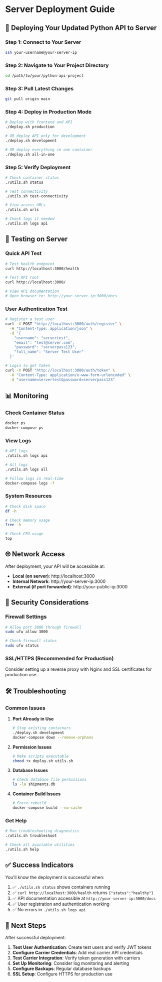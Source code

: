 # Server Deployment Guide

## 🚀 Deploying Your Updated Python API to Server

### Step 1: Connect to Your Server
```bash
ssh your-username@your-server-ip
```

### Step 2: Navigate to Your Project Directory
```bash
cd /path/to/your/python-api-project
```

### Step 3: Pull Latest Changes
```bash
git pull origin main
```

### Step 4: Deploy in Production Mode
```bash
# Deploy with frontend and API
./deploy.sh production

# OR deploy API only for development
./deploy.sh development

# OR deploy everything in one container
./deploy.sh all-in-one
```

### Step 5: Verify Deployment
```bash
# Check container status
./utils.sh status

# Test connectivity
./utils.sh test-connectivity

# View access URLs
./utils.sh urls

# Check logs if needed
./utils.sh logs api
```

## 🔧 Testing on Server

### Quick API Test
```bash
# Test health endpoint
curl http://localhost:3000/health

# Test API root
curl http://localhost:3000/

# View API documentation
# Open browser to: http://your-server-ip:3000/docs
```

### User Authentication Test
```bash
# Register a test user
curl -X POST "http://localhost:3000/auth/register" \
  -H "Content-Type: application/json" \
  -d '{
    "username": "servertest",
    "email": "test@server.com", 
    "password": "serverpass123",
    "full_name": "Server Test User"
  }'

# Login to get token
curl -X POST "http://localhost:3000/auth/token" \
  -H "Content-Type: application/x-www-form-urlencoded" \
  -d "username=servertest&password=serverpass123"
```

## 📊 Monitoring

### Check Container Status
```bash
docker ps
docker-compose ps
```

### View Logs
```bash
# API logs
./utils.sh logs api

# All logs
./utils.sh logs all

# Follow logs in real-time
docker-compose logs -f
```

### System Resources
```bash
# Check disk space
df -h

# Check memory usage
free -h

# Check CPU usage
top
```

## 🌐 Network Access

After deployment, your API will be accessible at:

- **Local (on server)**: http://localhost:3000
- **Internal Network**: http://your-server-ip:3000  
- **External (if port forwarded)**: http://your-public-ip:3000

## 🔐 Security Considerations

### Firewall Settings
```bash
# Allow port 3000 through firewall
sudo ufw allow 3000

# Check firewall status
sudo ufw status
```

### SSL/HTTPS (Recommended for Production)
Consider setting up a reverse proxy with Nginx and SSL certificates for production use.

## 🛠 Troubleshooting

### Common Issues

1. **Port Already in Use**
   ```bash
   # Stop existing containers
   ./deploy.sh development
   docker-compose down --remove-orphans
   ```

2. **Permission Issues**
   ```bash
   # Make scripts executable
   chmod +x deploy.sh utils.sh
   ```

3. **Database Issues**
   ```bash
   # Check database file permissions
   ls -la shipments.db
   ```

4. **Container Build Issues**
   ```bash
   # Force rebuild
   docker-compose build --no-cache
   ```

### Get Help
```bash
# Run troubleshooting diagnostics
./utils.sh troubleshoot

# Check all available utilities
./utils.sh help
```

## ✅ Success Indicators

You'll know the deployment is successful when:

1. ✅ `./utils.sh status` shows containers running
2. ✅ `curl http://localhost:3000/health` returns `{"status":"healthy"}`
3. ✅ API documentation accessible at `http://your-server-ip:3000/docs`
4. ✅ User registration and authentication working
5. ✅ No errors in `./utils.sh logs api`

## 🎉 Next Steps

After successful deployment:

1. **Test User Authentication**: Create test users and verify JWT tokens
2. **Configure Carrier Credentials**: Add real carrier API credentials
3. **Test Carrier Integration**: Verify token generation with carriers
4. **Set Up Monitoring**: Consider log monitoring and alerting
5. **Configure Backups**: Regular database backups
6. **SSL Setup**: Configure HTTPS for production use
